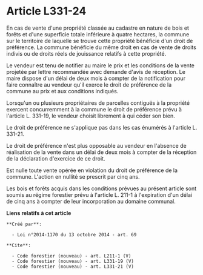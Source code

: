 # Article L331-24

En cas de vente d'une propriété classée au cadastre en nature de bois et forêts et d'une superficie totale inférieure à
quatre hectares, la commune sur le territoire de laquelle se trouve cette propriété bénéficie d'un droit de préférence. La
commune bénéficie du même droit en cas de vente de droits indivis ou de droits réels de jouissance relatifs à cette
propriété.

Le vendeur est tenu de notifier au maire le prix et les conditions de la vente projetée par lettre recommandée avec demande
d'avis de réception. Le maire dispose d'un délai de deux mois à compter de la notification pour faire connaître au vendeur
qu'il exerce le droit de préférence de la commune au prix et aux conditions indiqués.

Lorsqu'un ou plusieurs propriétaires de parcelles contiguës à la propriété exercent concurremment à la commune le droit de
préférence prévu à l'article L. 331-19, le vendeur choisit librement à qui céder son bien.

Le droit de préférence ne s'applique pas dans les cas énumérés à l'article L. 331-21.

Le droit de préférence n'est plus opposable au vendeur en l'absence de réalisation de la vente dans un délai de deux mois à
compter de la réception de la déclaration d'exercice de ce droit.

Est nulle toute vente opérée en violation du droit de préférence de la commune. L'action en nullité se prescrit par cinq ans.

Les bois et forêts acquis dans les conditions prévues au présent article sont soumis au régime forestier prévu à l'article L.
211-1 à l'expiration d'un délai de cinq ans à compter de leur incorporation au domaine communal.

**Liens relatifs à cet article**

	**Créé par**:

	  - Loi n°2014-1170 du 13 octobre 2014 - art. 69

	**Cite**:

	  - Code forestier (nouveau) - art. L211-1 (V)
	  - Code forestier (nouveau) - art. L331-19 (V)
	  - Code forestier (nouveau) - art. L331-21 (V)
